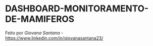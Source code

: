 # DASHBOARD-MONITORAMENTO-DE-MAMIFEROS

Feito por *Giovana Santana* - <https://www.linkedin.com/in/giovanasantana23/>
